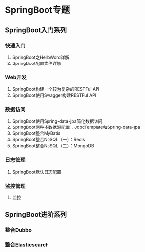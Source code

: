# SpringBoot专题

## SpringBoot入门系列

### 快速入门
1. SpringBoot之HelloWord详解
2. SpringBoot配置文件详解

### Web开发
1. SpringBoot构建一个较为复杂的RESTFul API
2. SpringBoot使用Swagger构建RESTFul API

### 数据访问
1. SpringBoot使用Spring-data-jpa简化数据访问
2. SpringBoot两种多数据源配置：JdbcTemplate和Spring-data-jpa
3. SpringBoot整合MyBatis
3. SpringBoot整合NoSQL（一）：Redis
4. SpringBoot整合NoSQL（二）：MongoDB

### 日志管理
1. SpringBoot默认日志配置


### 监控管理
1. 监控

## SpringBoot进阶系列

### 整合Dubbo

### 整合Elasticsearch


